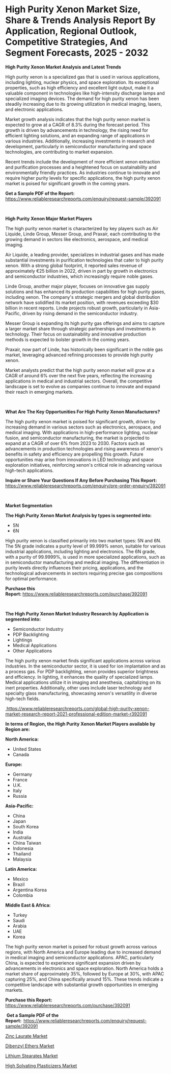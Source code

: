 <p><h1>High Purity Xenon Market Size, Share & Trends Analysis Report By Application, Regional Outlook, Competitive Strategies, And Segment Forecasts, 2025 - 2032</h1></p><p><strong>High Purity Xenon Market Analysis and Latest Trends</strong></p>
<p><p>High purity xenon is a specialized gas that is used in various applications, including lighting, nuclear physics, and space exploration. Its exceptional properties, such as high efficiency and excellent light output, make it a valuable component in technologies like high-intensity discharge lamps and specialized imaging devices. The demand for high purity xenon has been steadily increasing due to its growing utilization in medical imaging, lasers, and electronic applications.</p><p>Market growth analysis indicates that the high purity xenon market is expected to grow at a CAGR of 8.3% during the forecast period. This growth is driven by advancements in technology, the rising need for efficient lighting solutions, and an expanding range of applications in various industries. Additionally, increasing investments in research and development, particularly in semiconductor manufacturing and space technologies, are contributing to market expansion.</p><p>Recent trends include the development of more efficient xenon extraction and purification processes and a heightened focus on sustainability and environmentally friendly practices. As industries continue to innovate and require higher purity levels for specific applications, the high purity xenon market is poised for significant growth in the coming years.</p></p>
<p><strong>Get a Sample PDF of the Report:&nbsp;</strong> <a href="https://www.reliableresearchreports.com/enquiry/request-sample/392091?utm_campaign=120&utm_medium=2&utm_source=Github&utm_content=ia&utm_term=16012025&utm_id=high-purity-xenon">https://www.reliableresearchreports.com/enquiry/request-sample/392091</a></p>
<p>&nbsp;</p>
<p><strong>High Purity Xenon Major Market Players</strong></p>
<p><p>The high purity xenon market is characterized by key players such as Air Liquide, Linde Group, Messer Group, and Praxair, each contributing to the growing demand in sectors like electronics, aerospace, and medical imaging. </p><p>Air Liquide, a leading provider, specializes in industrial gases and has made substantial investments in purification technologies that cater to high purity xenon. With a strong global footprint, it reported sales revenue of approximately €25 billion in 2022, driven in part by growth in electronics and semiconductor industries, which increasingly require noble gases.</p><p>Linde Group, another major player, focuses on innovative gas supply solutions and has enhanced its production capabilities for high purity gases, including xenon. The company's strategic mergers and global distribution network have solidified its market position, with revenues exceeding $30 billion in recent reports. Linde projects robust growth, particularly in Asia-Pacific, driven by rising demand in the semiconductor industry.</p><p>Messer Group is expanding its high purity gas offerings and aims to capture a larger market share through strategic partnerships and investments in technology. Their focus on sustainability and innovative production methods is expected to bolster growth in the coming years.</p><p>Praxair, now part of Linde, has historically been significant in the noble gas market, leveraging advanced refining processes to provide high purity xenon. </p><p>Market analysts predict that the high purity xenon market will grow at a CAGR of around 6% over the next five years, reflecting the increasing applications in medical and industrial sectors. Overall, the competitive landscape is set to evolve as companies continue to innovate and expand their reach in emerging markets.</p></p>
<p>&nbsp;</p>
<p><strong>What Are The Key Opportunities For High Purity Xenon Manufacturers?</strong></p>
<p><p>The high purity xenon market is poised for significant growth, driven by increasing demand in various sectors such as electronics, aerospace, and medical imaging. With applications in high-performance lighting, nuclear fusion, and semiconductor manufacturing, the market is projected to expand at a CAGR of over 6% from 2023 to 2030. Factors such as advancements in production technologies and rising awareness of xenon's benefits in safety and efficiency are propelling this growth. Future opportunities may arise from innovations in LED technology and space exploration initiatives, reinforcing xenon's critical role in advancing various high-tech applications.</p></p>
<p><strong>Inquire or Share Your Questions If Any Before Purchasing This Report:</strong> <a href="https://www.reliableresearchreports.com/enquiry/pre-order-enquiry/392091?utm_campaign=120&utm_medium=2&utm_source=Github&utm_content=ia&utm_term=16012025&utm_id=high-purity-xenon">https://www.reliableresearchreports.com/enquiry/pre-order-enquiry/392091</a></p>
<p>&nbsp;</p>
<p><strong>Market Segmentation</strong></p>
<p><strong>The High Purity Xenon Market Analysis by types is segmented into:</strong></p>
<p><ul><li>5N</li><li>6N</li></ul></p>
<p><p>High purity xenon is classified primarily into two market types: 5N and 6N. The 5N grade indicates a purity level of 99.999% xenon, suitable for various industrial applications, including lighting and electronics. The 6N grade, with a purity of 99.9999%, is used in more specialized applications, such as in semiconductor manufacturing and medical imaging. The differentiation in purity levels directly influences their pricing, applications, and the technological advancements in sectors requiring precise gas compositions for optimal performance.</p></p>
<p><strong>Purchase this Report:&nbsp;</strong><a href="https://www.reliableresearchreports.com/purchase/392091?utm_campaign=120&utm_medium=2&utm_source=Github&utm_content=ia&utm_term=16012025&utm_id=high-purity-xenon">https://www.reliableresearchreports.com/purchase/392091</a></p>
<p>&nbsp;</p>
<p><strong>The High Purity Xenon Market Industry Research by Application is segmented into:</strong></p>
<p><ul><li>Semiconductor Industry</li><li>PDP Backlighting</li><li>Lightings</li><li>Medical Applications</li><li>Other Applications</li></ul></p>
<p><p>The high purity xenon market finds significant applications across various industries. In the semiconductor sector, it is used for ion implantation and as a process gas. For PDP backlighting, xenon provides superior brightness and efficiency. In lighting, it enhances the quality of specialized lamps. Medical applications utilize it in imaging and anesthesia, capitalizing on its inert properties. Additionally, other uses include laser technology and specialty glass manufacturing, showcasing xenon's versatility in diverse high-tech fields.</p></p>
<p><a href="https://www.reliableresearchreports.com/global-high-purity-xenon-market-research-report-2021-professional-edition-market-r392091?utm_campaign=120&utm_medium=2&utm_source=Github&utm_content=ia&utm_term=16012025&utm_id=high-purity-xenon">&nbsp;https://www.reliableresearchreports.com/global-high-purity-xenon-market-research-report-2021-professional-edition-market-r392091</a></p>
<p><strong>In terms of Region, the High Purity Xenon Market Players available by Region are:</strong></p>
<p>
    <p> <strong> North America: </strong>
        <ul>
            <li>United States</li>
            <li>Canada</li>
        </ul>
        </p> 
    <p> <strong> Europe: </strong>
        <ul>
            <li>Germany</li>
            <li>France</li>
            <li>U.K.</li>
            <li>Italy</li>
            <li>Russia</li>
        </ul>
        </p> 
    <p> <strong> Asia-Pacific: </strong>
        <ul>
            <li>China</li>
            <li>Japan</li>
            <li>South Korea</li>
            <li>India</li>
            <li>Australia</li>
            <li>China Taiwan</li>
            <li>Indonesia</li>
            <li>Thailand</li>
            <li>Malaysia</li>
        </ul>
        </p> 
    <p> <strong> Latin America: </strong>
        <ul>
            <li>Mexico</li>
            <li>Brazil</li>
            <li>Argentina Korea</li>
            <li>Colombia</li>
        </ul>
        </p> 
    <p> <strong> Middle East & Africa: </strong>
        <ul>
            <li>Turkey</li>
            <li>Saudi</li>
            <li>Arabia</li>
            <li>UAE</li>
            <li>Korea</li>
        </ul>
    </p>
    </p>
<p><p>The high purity xenon market is poised for robust growth across various regions, with North America and Europe leading due to increased demand in medical imaging and semiconductor applications. APAC, particularly China, is expected to experience significant expansion driven by advancements in electronics and space exploration. North America holds a market share of approximately 35%, followed by Europe at 30%, with APAC capturing 25%, and China specifically around 15%. These trends indicate a competitive landscape with substantial growth opportunities in emerging markets.</p></p>
<p><strong>Purchase this Report: </strong><a href="https://www.reliableresearchreports.com/purchase/392091?utm_campaign=120&utm_medium=2&utm_source=Github&utm_content=ia&utm_term=16012025&utm_id=high-purity-xenon">https://www.reliableresearchreports.com/purchase/392091</a></p>
<p>&nbsp;<strong>Get a Sample PDF of the Report:&nbsp;&nbsp;</strong><a href="https://www.reliableresearchreports.com/enquiry/request-sample/392091?utm_campaign=120&utm_medium=2&utm_source=Github&utm_content=ia&utm_term=16012025&utm_id=high-purity-xenon">https://www.reliableresearchreports.com/enquiry/request-sample/392091</a></p>
<p><strong></strong></p>
<p><p><a href="https://github.com/sofayahoo2023/Market-Research-Report-List-6/blob/main/zinc-laurate-market.md?utm_campaign=120&utm_medium=2&utm_source=Github&utm_content=ia&utm_term=16012025&utm_id=high-purity-xenon">Zinc Laurate Market</a></p><p><a href="https://github.com/maclarensidney/Market-Research-Report-List-1/blob/main/dibenzyl-ethers-market.md?utm_campaign=120&utm_medium=2&utm_source=Github&utm_content=ia&utm_term=16012025&utm_id=high-purity-xenon">Dibenzyl Ethers Market</a></p><p><a href="https://github.com/DianaWilson796/Market-Research-Report-List-1/blob/main/lithium-stearates-market.md?utm_campaign=120&utm_medium=2&utm_source=Github&utm_content=ia&utm_term=16012025&utm_id=high-purity-xenon">Lithium Stearates Market</a></p><p><a href="https://github.com/joannesouthgate/Market-Research-Report-List-5/blob/main/high-solvating-plasticizers-market.md?utm_campaign=120&utm_medium=2&utm_source=Github&utm_content=ia&utm_term=16012025&utm_id=high-purity-xenon">High Solvating Plasticizers Market</a></p></p>